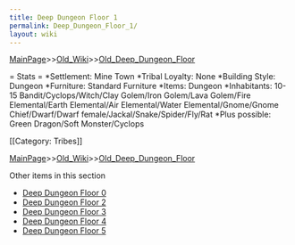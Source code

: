 ```yaml
---
title: Deep Dungeon Floor 1
permalink: Deep_Dungeon_Floor_1/
layout: wiki
---
```


[MainPage](/keeperrl_wiki/ "wikilink")>>[Old_Wiki](/keeperrl_wiki/Old_Wiki "wikilink")>>[Old_Deep_Dungeon_Floor](/keeperrl_wiki/Old_Deep_Dungeon_Floor "wikilink")

= Stats =
*Settlement: Mine Town
*Tribal Loyalty: None
*Building Style: Dungeon
*Furniture:  Standard Furniture
*Items:  Dungeon 
*Inhabitants: 10-15 Bandit/Cyclops/Witch/Clay Golem/Iron Golem/Lava Golem/Fire Elemental/Earth Elemental/Air Elemental/Water Elemental/Gnome/Gnome Chief/Dwarf/Dwarf female/Jackal/Snake/Spider/Fly/Rat
*Plus possible: Green Dragon/Soft Monster/Cyclops  

[[Category: Tribes]]

[MainPage](/keeperrl_wiki/ "wikilink")>>[Old_Wiki](/keeperrl_wiki/Old_Wiki "wikilink")>>[Old_Deep_Dungeon_Floor](/keeperrl_wiki/Old_Deep_Dungeon_Floor "wikilink")

Other items in this section
-    [Deep Dungeon Floor 0](/keeperrl_wiki/Deep_Dungeon_Floor_0 "wikilink")
-    [Deep Dungeon Floor 2](/keeperrl_wiki/Deep_Dungeon_Floor_2 "wikilink")
-    [Deep Dungeon Floor 3](/keeperrl_wiki/Deep_Dungeon_Floor_3 "wikilink")
-    [Deep Dungeon Floor 4](/keeperrl_wiki/Deep_Dungeon_Floor_4 "wikilink")
-    [Deep Dungeon Floor 5](/keeperrl_wiki/Deep_Dungeon_Floor_5 "wikilink")
